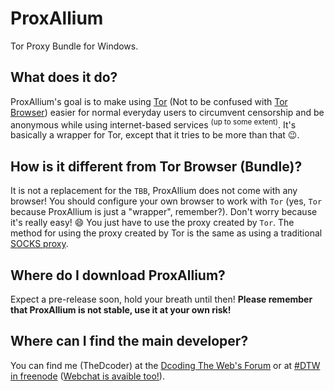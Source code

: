 # ProxAllium
Tor Proxy Bundle for Windows.
## What does it do?
ProxAllium's goal is to make using [Tor](https://www.torproject.org/about/overview.html.en) (Not to be confused with [Tor Browser](https://www.torproject.org/projects/torbrowser.html.en)) easier for normal everyday users to circumvent censorship and be anonymous while using internet-based services <sup>(up to some extent)</sup>. It's basically a wrapper for Tor, except that it tries to be more than that :wink:.

## How is it different from Tor Browser (Bundle)?
It is not a replacement for the `TBB`, ProxAllium does not come with any browser! You should configure your own browser to work with `Tor` (yes, `Tor` because ProxAllium is just a "wrapper", remember?). Don't worry because it's really easy! :smile: You just have to use the proxy created by `Tor`. The method for using the proxy created by Tor is the same as using a traditional [SOCKS proxy](https://en.wikipedia.org/wiki/SOCKS).

## Where do I download ProxAllium?
Expect a pre-release soon, hold your breath until then! **Please remember that ProxAllium is not stable, use it at your own risk!**

## Where can I find the main developer?
You can find me (TheDcoder) at the [Dcoding The Web's Forum](http://forum.dcodingtheweb.com) or at [#DTW in freenode](http://forum.dcodingtheweb.com/showthread.php?tid=8&pid=24#pid24) ([Webchat is avaible too!](https://kiwiirc.com/client/chat.freenode.net:+7000/?nick=DTW_WebchatUser?#DTW)).
